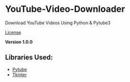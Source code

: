 # YouTube-Video-Downloader
Download YouTube Videos Using Python & Pytube3

[License](https://github.com/TheMainSam/YouTube-Video-Downloader/blob/master/LICENSE)

**Version 1.0.0**

## Libraries Used:

* [Pytube](https://github.com/nficano/pytube)
* [Tkinter](https://wiki.python.org/moin/TkInter)


